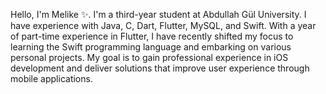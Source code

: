 Hello, I'm Melike ✨. I'm a third-year student at Abdullah Gül University. I have experience with Java, C, Dart, Flutter, MySQL, and Swift. With a year of part-time experience in Flutter, I have recently shifted my focus to learning the Swift programming language and embarking on various personal projects. My goal is to gain professional experience in iOS development and deliver solutions that improve user experience through mobile applications.
